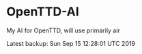 # OpenTTD-AI
My AI for OpenTTD, will use primarily air

Latest backup: Sun Sep 15 12:28:01 UTC 2019

